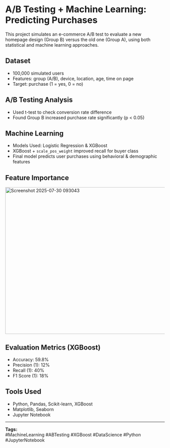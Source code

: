 #  A/B Testing + Machine Learning: Predicting Purchases

This project simulates an e-commerce A/B test to evaluate a new homepage design (Group B) versus the old one (Group A), using both statistical and machine learning approaches.

##  Dataset

- 100,000 simulated users
- Features: group (A/B), device, location, age, time on page
- Target: purchase (1 = yes, 0 = no)

##  A/B Testing Analysis

-  Used t-test to check conversion rate difference
-  Found Group B increased purchase rate significantly (p < 0.05)

##  Machine Learning

- Models Used: Logistic Regression & XGBoost
-  XGBoost + `scale_pos_weight` improved recall for buyer class
-  Final model predicts user purchases using behavioral & demographic features

##  Feature Importance
<img width="832" height="463" alt="Screenshot 2025-07-30 093043" src="https://github.com/user-attachments/assets/2ccf18ce-06a2-4d5f-ad86-adc84cf67e67" />

##  Evaluation Metrics (XGBoost)

- Accuracy: 59.8%
- Precision (1): 12%
- Recall (1): 40%
- F1 Score (1): 18%

##  Tools Used

- Python, Pandas, Scikit-learn, XGBoost
- Matplotlib, Seaborn
- Jupyter Notebook

---
**Tags:**  
#MachineLearning #ABTesting #XGBoost #DataScience #Python #JupyterNotebook

